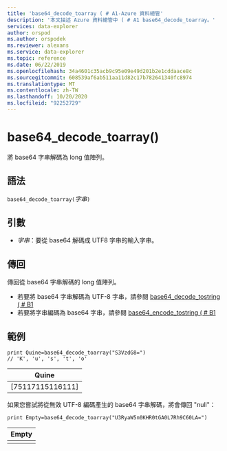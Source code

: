 ```yaml
---
title: 'base64_decode_toarray ( # A1-Azure 資料總管'
description: '本文描述 Azure 資料總管中 ( # A1 base64_decode_toarray。'
services: data-explorer
author: orspod
ms.author: orspodek
ms.reviewer: alexans
ms.service: data-explorer
ms.topic: reference
ms.date: 06/22/2019
ms.openlocfilehash: 34a4601c35acb9c95e09e49d201b2e1cddaace8c
ms.sourcegitcommit: 608539af6ab511aa11d82c17b782641340fc8974
ms.translationtype: MT
ms.contentlocale: zh-TW
ms.lasthandoff: 10/20/2020
ms.locfileid: "92252729"
---
```

# <a name="base64_decode_toarray"></a>base64_decode_toarray()

將 base64 字串解碼為 long 值陣列。

## <a name="syntax"></a>語法

`base64_decode_toarray(`*字串*`)`

## <a name="arguments"></a>引數

* *字串*：要從 base64 解碼成 UTF8 字串的輸入字串。

## <a name="returns"></a>傳回

傳回從 base64 字串解碼的 long 值陣列。

* 若要將 base64 字串解碼為 UTF-8 字串，請參閱 [base64_decode_tostring ( # B1 ](base64_decode_tostringfunction.md)
* 若要將字串編碼為 base64 字串，請參閱 [base64_encode_tostring ( # B1 ](base64_encode_tostringfunction.md)

## <a name="example"></a>範例

<!-- csl: https://help.kusto.windows.net:443/Samples -->
```kusto
print Quine=base64_decode_toarray("S3VzdG8=")  
// 'K', 'u', 's', 't', 'o'
```

|Quine|
|-----|
|[75117115116111]|

如果您嘗試將從無效 UTF-8 編碼產生的 base64 字串解碼，將會傳回 "null"：

<!-- csl: https://help.kusto.windows.net:443/Samples -->
```kusto
print Empty=base64_decode_toarray("U3RyaW5n0KHR0tGA0L7Rh9C60LA=")
```

|Empty|
|-----|
||
